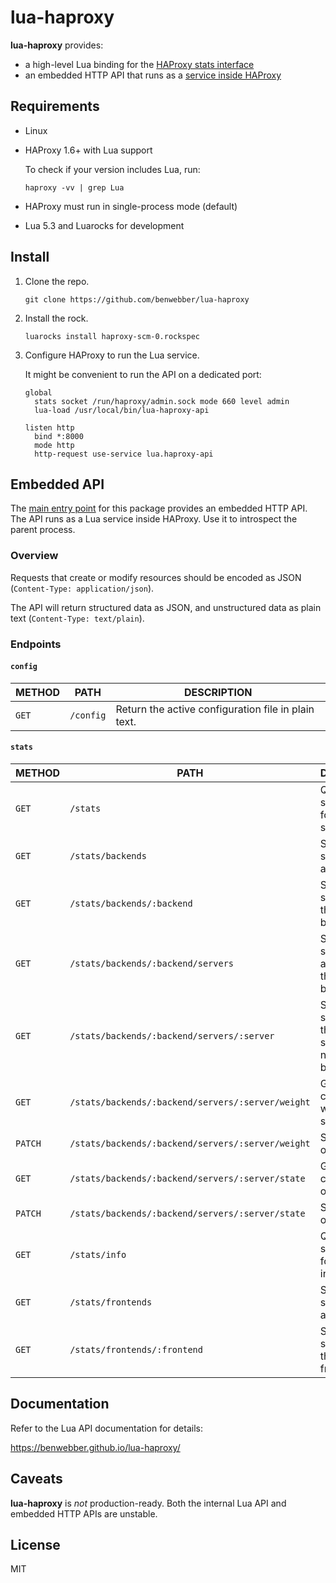 # lua-haproxy

**lua-haproxy** provides:

* a high-level Lua binding for the [HAProxy stats interface](https://cbonte.github.io/haproxy-dconv/configuration-1.5.html#9.2)
* an embedded HTTP API that runs as a [service inside HAProxy](http://www.arpalert.org/src/haproxy-lua-api/1.6/)

## Requirements

* Linux
* HAProxy 1.6+ with Lua support

    To check if your version includes Lua, run:

    ```
    haproxy -vv | grep Lua
    ```
* HAProxy must run in single-process mode (default)
* Lua 5.3 and Luarocks for development

## Install

1. Clone the repo.

    ```
    git clone https://github.com/benwebber/lua-haproxy
    ```
2. Install the rock.

    ```
    luarocks install haproxy-scm-0.rockspec
    ```
3. Configure HAProxy to run the Lua service.

    It might be convenient to run the API on a dedicated port:

    ```
    global
      stats socket /run/haproxy/admin.sock mode 660 level admin
      lua-load /usr/local/bin/lua-haproxy-api

    listen http
      bind *:8000
      mode http
      http-request use-service lua.haproxy-api
    ```

## Embedded API

The [main entry point](lua/main.lua) for this package provides an embedded HTTP API. The API runs as a Lua service inside HAProxy. Use it to introspect the parent process.

### Overview

Requests that create or modify resources should be encoded as JSON (`Content-Type: application/json`).

The API will return structured data as JSON, and unstructured data as plain text (`Content-Type: text/plain`).

### Endpoints

#### `config`

| METHOD | PATH      | DESCRIPTION                                         |
|--------|-----------|-----------------------------------------------------|
| `GET`  | `/config` | Return the active configuration file in plain text. |


#### `stats`

| METHOD  | PATH                                              | DESCRIPTION                                                    |
|---------|---------------------------------------------------|----------------------------------------------------------------|
| `GET`   | `/stats`                                          | Query the stats socket for process statistics.                 |
| `GET`   | `/stats/backends`                                 | Show statistics for all backends.                              |
| `GET`   | `/stats/backends/:backend`                        | Show statistics for the named backend.                         |
| `GET`   | `/stats/backends/:backend/servers`                | Show statistics for all servers in the named backend.          |
| `GET`   | `/stats/backends/:backend/servers/:server`        | Show statistics for the a specific server in the named backed. |
| `GET`   | `/stats/backends/:backend/servers/:server/weight` | Get the current weight of a server.                            |
| `PATCH` | `/stats/backends/:backend/servers/:server/weight` | Set the weight of a server.                                    |
| `GET`   | `/stats/backends/:backend/servers/:server/state`  | Get the current state of a server.                             |
| `PATCH` | `/stats/backends/:backend/servers/:server/state`  | Set the state of a server.                                     |
| `GET`   | `/stats/info`                                     | Query the stats socket for process info.                       |
| `GET`   | `/stats/frontends`                                | Show statistics for all frontends.                             |
| `GET`   | `/stats/frontends/:frontend`                      | Show statistics for the named frontend.                        |

## Documentation

Refer to the Lua API documentation for details:

https://benwebber.github.io/lua-haproxy/

## Caveats

**lua-haproxy** is *not* production-ready. Both the internal Lua API and embedded HTTP APIs are unstable.

## License

MIT

